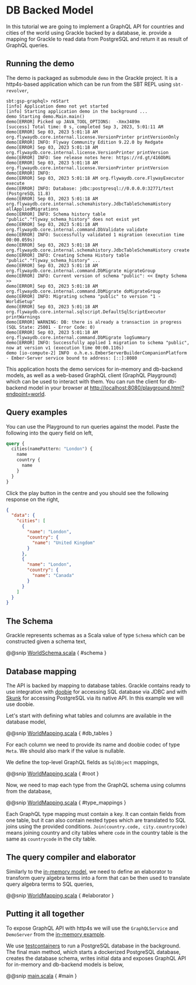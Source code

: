 # DB Backed Model

In this tutorial we are going to implement a GraphQL API for countries and cities of the world using Grackle backed by
a database, ie. provide a mapping for Grackle to read data from PostgreSQL and return it as result of GraphQL queries.

## Running the demo

The demo is packaged as submodule `demo` in the Grackle project. It is a http4s-based application which can be run
from the SBT REPL using `sbt-revolver`,

```
sbt:gsp-graphql> reStart
[info] Application demo not yet started
[info] Starting application demo in the background ...
demo Starting demo.Main.main()
demo[ERROR] Picked up JAVA_TOOL_OPTIONS:  -Xmx3489m
[success] Total time: 0 s, completed Sep 3, 2023, 5:01:11 AM
demo[ERROR] Sep 03, 2023 5:01:18 AM org.flywaydb.core.internal.license.VersionPrinter printVersionOnly
demo[ERROR] INFO: Flyway Community Edition 9.22.0 by Redgate
demo[ERROR] Sep 03, 2023 5:01:18 AM org.flywaydb.core.internal.license.VersionPrinter printVersion
demo[ERROR] INFO: See release notes here: https://rd.gt/416ObMi
demo[ERROR] Sep 03, 2023 5:01:18 AM org.flywaydb.core.internal.license.VersionPrinter printVersion
demo[ERROR] INFO: 
demo[ERROR] Sep 03, 2023 5:01:18 AM org.flywaydb.core.FlywayExecutor execute
demo[ERROR] INFO: Database: jdbc:postgresql://0.0.0.0:32771/test (PostgreSQL 11.8)
demo[ERROR] Sep 03, 2023 5:01:18 AM org.flywaydb.core.internal.schemahistory.JdbcTableSchemaHistory allAppliedMigrations
demo[ERROR] INFO: Schema history table "public"."flyway_schema_history" does not exist yet
demo[ERROR] Sep 03, 2023 5:01:18 AM org.flywaydb.core.internal.command.DbValidate validate
demo[ERROR] INFO: Successfully validated 1 migration (execution time 00:00.059s)
demo[ERROR] Sep 03, 2023 5:01:18 AM org.flywaydb.core.internal.schemahistory.JdbcTableSchemaHistory create
demo[ERROR] INFO: Creating Schema History table "public"."flyway_schema_history" ...
demo[ERROR] Sep 03, 2023 5:01:18 AM org.flywaydb.core.internal.command.DbMigrate migrateGroup
demo[ERROR] INFO: Current version of schema "public": << Empty Schema >>
demo[ERROR] Sep 03, 2023 5:01:18 AM org.flywaydb.core.internal.command.DbMigrate doMigrateGroup
demo[ERROR] INFO: Migrating schema "public" to version "1 - WorldSetup"
demo[ERROR] Sep 03, 2023 5:01:18 AM org.flywaydb.core.internal.sqlscript.DefaultSqlScriptExecutor printWarnings
demo[ERROR] WARNING: DB: there is already a transaction in progress (SQL State: 25001 - Error Code: 0)
demo[ERROR] Sep 03, 2023 5:01:18 AM org.flywaydb.core.internal.command.DbMigrate logSummary
demo[ERROR] INFO: Successfully applied 1 migration to schema "public", now at version v1 (execution time 00:00.110s)
demo [io-compute-2] INFO  o.h.e.s.EmberServerBuilderCompanionPlatform - Ember-Server service bound to address: [::]:8080 
```

This application hosts the demo services for in-memory and db-backend models, as well as a web-based GraphQL client
(GraphQL Playground) which can be used to interact with them. You can run the client for db-backend model in your
browser at [http://localhost:8080/playground.html?endpoint=world](http://localhost:8080/playground.html?endpoint=world).

## Query examples

You can use the Playground to run queries against the model. Paste the following into the query field on left,

```graphql
query {
  cities(namePattern: "London") {
    name
    country {
      name
    }
  }
}
```

Click the play button in the centre and you should see the following response on the right,

```json
{
  "data": {
    "cities": [
      {
        "name": "London",
        "country": {
          "name": "United Kingdom"
        }
      },
      {
        "name": "London",
        "country": {
          "name": "Canada"
        }
      }
    ]
  }
}
```

## The Schema

Grackle represents schemas as a Scala value of type `Schema` which can be constructed given a schema text,

@@snip [WorldSchema.scala](/demo/src/main/scala/demo/world/WorldMapping.scala) { #schema }

## Database mapping

The API is backed by mapping to database tables. Grackle contains ready to use integration with
[doobie](https://tpolecat.github.io/doobie/) for accessing SQL database via JDBC and with
[Skunk](https://tpolecat.github.io/skunk/) for accessing PostgreSQL via its native API. In this example we will use
doobie.

Let's start with defining what tables and columns are available in the database model,

@@snip [WorldMapping.scala](/demo/src/main/scala/demo/world/WorldMapping.scala) { #db_tables }

For each column we need to provide its name and doobie codec of type `Meta`. We should also mark if the value is
nullable.

We define the top-level GraphQL fields as `SqlObject` mappings,

@@snip [WorldMapping.scala](/demo/src/main/scala/demo/world/WorldMapping.scala) { #root }

Now, we need to map each type from the GraphQL schema using columns from the database,

@@snip [WorldMapping.scala](/demo/src/main/scala/demo/world/WorldMapping.scala) { #type_mappings }

Each GraphQL type mapping must contain a key. It can contain fields from one table, but it can also contain nested
types which are translated to SQL joins using the provided conditions. `Join(country.code, city.countrycode)` means
joining country and city tables  where `code` in the country table is the same as `countrycode` in the city table.

## The query compiler and elaborator

Similarly to the [in-memory model]((in-memory-model.html#the-query-compiler-and-elaborator)), we need to define an
elaborator to transform query algebra terms into a form that can be then used to translate query algebra terms to SQL
queries,

@@snip [WorldMapping.scala](/demo/src/main/scala/demo/world/WorldMapping.scala) { #elaborator }

## Putting it all together

To expose GraphQL API with http4s we will use the `GraphQLService` and `DemoServer`
from the [in-memory example](in-memory-model.html#the-service).

We use [testcontainers](https://github.com/testcontainers/testcontainers-scala) to run a PostgreSQL database
in the background. The final main method, which starts a dockerized PostgreSQL database, creates the database
schema, writes initial data and exposes GraphQL API for in-memory and db-backend models is below,

@@snip [main.scala](/demo/src/main/scala/demo/Main.scala) { #main }

